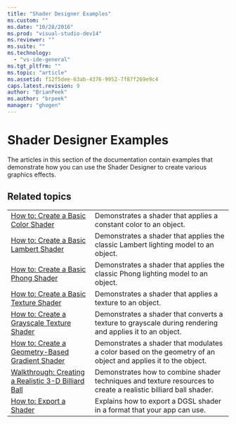 ```yaml
---
title: "Shader Designer Examples"
ms.custom: ""
ms.date: "10/28/2016"
ms.prod: "visual-studio-dev14"
ms.reviewer: ""
ms.suite: ""
ms.technology: 
  - "vs-ide-general"
ms.tgt_pltfrm: ""
ms.topic: "article"
ms.assetid: f12f5dee-63ab-4376-9952-7f87f269e9c4
caps.latest.revision: 9
author: "BrianPeek"
ms.author: "brpeek"
manager: "ghogen"
---
```

# Shader Designer Examples
The articles in this section of the documentation contain examples that demonstrate how you can use the Shader Designer to create various graphics effects.  
  
## Related topics  
  
|||  
|-|-|  
|[How to: Create a Basic Color Shader](../designers/how-to-create-a-basic-color-shader.md)|Demonstrates a shader that applies a constant color to an object.|  
|[How to: Create a Basic Lambert Shader](../designers/how-to-create-a-basic-lambert-shader.md)|Demonstrates a shader that applies the classic Lambert lighting model to an object.|  
|[How to: Create a Basic Phong Shader](../designers/how-to-create-a-basic-phong-shader.md)|Demonstrates a shader that applies the classic Phong lighting model to an object.|  
|[How to: Create a Basic Texture Shader](../designers/how-to-create-a-basic-texture-shader.md)|Demonstrates a shader that applies a texture to an object.|  
|[How to: Create a Grayscale Texture Shader](../designers/how-to-create-a-grayscale-texture-shader.md)|Demonstrates a shader that converts a texture to grayscale during rendering and applies it to an object.|  
|[How to: Create a Geometry-Based Gradient Shader](../designers/how-to-create-a-geometry-based-gradient-shader.md)|Demonstrates a shader that modulates a color based on the geometry of an object and applies it to the object.|  
|[Walkthrough: Creating a Realistic 3-D Billiard Ball](../designers/walkthrough-creating-a-realistic-3-d-billiard-ball.md)|Demonstrates how to combine shader techniques and texture resources to create a realistic billiard ball shader.|  
|[How to: Export a Shader](../designers/how-to-export-a-shader.md)|Explains how to export a DGSL shader in a format that your app can use.|